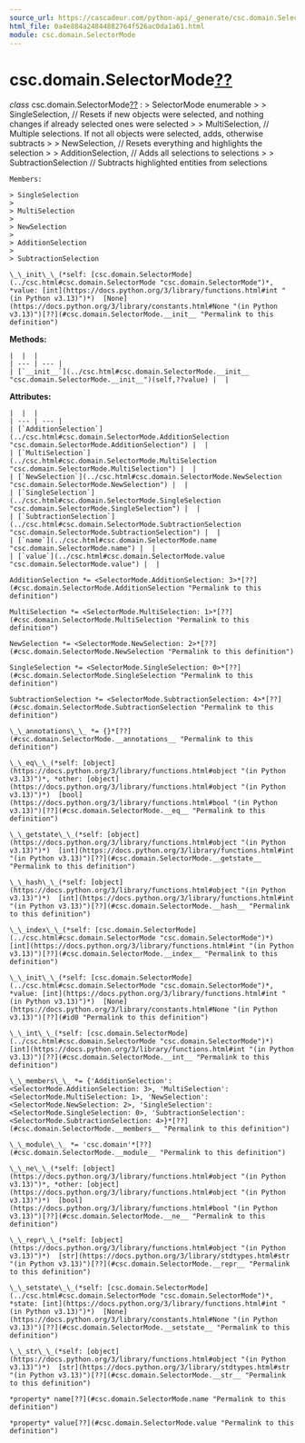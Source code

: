 ```yaml
---
source_url: https://cascadeur.com/python-api/_generate/csc.domain.SelectorMode.html
html_file: 0a4e884a24844882764f526ac0da1a61.html
module: csc.domain.SelectorMode
---
```


# csc.domain.SelectorMode[??](#csc-domain-selectormode "Permalink to this heading")

*class* csc.domain.SelectorMode[??](#csc.domain.SelectorMode "Permalink to this definition")
:   > SelectorMode enumerable
    >
    > SingleSelection, // Resets if new objects were selected, and nothing changes if already selected ones were selected
    >
    > MultiSelection, // Multiple selections. If not all objects were selected, adds, otherwise subtracts
    >
    > NewSelection, // Resets everything and highlights the selection
    >
    > AdditionSelection, // Adds all selections to selections
    >
    > SubtractionSelection // Subtracts highlighted entities from selections

    Members:

    > SingleSelection
    >
    > MultiSelection
    >
    > NewSelection
    >
    > AdditionSelection
    >
    > SubtractionSelection

    \_\_init\_\_(*self: [csc.domain.SelectorMode](../csc.html#csc.domain.SelectorMode "csc.domain.SelectorMode")*, *value: [int](https://docs.python.org/3/library/functions.html#int "(in Python v3.13)")*)  [None](https://docs.python.org/3/library/constants.html#None "(in Python v3.13)")[??](#csc.domain.SelectorMode.__init__ "Permalink to this definition")

    
**Methods:**

    |  |  |
    | --- | --- |
    | [`__init__`](../csc.html#csc.domain.SelectorMode.__init__ "csc.domain.SelectorMode.__init__")(self,??value) |  |

    
**Attributes:**

    |  |  |
    | --- | --- |
    | [`AdditionSelection`](../csc.html#csc.domain.SelectorMode.AdditionSelection "csc.domain.SelectorMode.AdditionSelection") |  |
    | [`MultiSelection`](../csc.html#csc.domain.SelectorMode.MultiSelection "csc.domain.SelectorMode.MultiSelection") |  |
    | [`NewSelection`](../csc.html#csc.domain.SelectorMode.NewSelection "csc.domain.SelectorMode.NewSelection") |  |
    | [`SingleSelection`](../csc.html#csc.domain.SelectorMode.SingleSelection "csc.domain.SelectorMode.SingleSelection") |  |
    | [`SubtractionSelection`](../csc.html#csc.domain.SelectorMode.SubtractionSelection "csc.domain.SelectorMode.SubtractionSelection") |  |
    | [`name`](../csc.html#csc.domain.SelectorMode.name "csc.domain.SelectorMode.name") |  |
    | [`value`](../csc.html#csc.domain.SelectorMode.value "csc.domain.SelectorMode.value") |  |

    AdditionSelection *= <SelectorMode.AdditionSelection: 3>*[??](#csc.domain.SelectorMode.AdditionSelection "Permalink to this definition")

    MultiSelection *= <SelectorMode.MultiSelection: 1>*[??](#csc.domain.SelectorMode.MultiSelection "Permalink to this definition")

    NewSelection *= <SelectorMode.NewSelection: 2>*[??](#csc.domain.SelectorMode.NewSelection "Permalink to this definition")

    SingleSelection *= <SelectorMode.SingleSelection: 0>*[??](#csc.domain.SelectorMode.SingleSelection "Permalink to this definition")

    SubtractionSelection *= <SelectorMode.SubtractionSelection: 4>*[??](#csc.domain.SelectorMode.SubtractionSelection "Permalink to this definition")

    \_\_annotations\_\_ *= {}*[??](#csc.domain.SelectorMode.__annotations__ "Permalink to this definition")

    \_\_eq\_\_(*self: [object](https://docs.python.org/3/library/functions.html#object "(in Python v3.13)")*, *other: [object](https://docs.python.org/3/library/functions.html#object "(in Python v3.13)")*)  [bool](https://docs.python.org/3/library/functions.html#bool "(in Python v3.13)")[??](#csc.domain.SelectorMode.__eq__ "Permalink to this definition")

    \_\_getstate\_\_(*self: [object](https://docs.python.org/3/library/functions.html#object "(in Python v3.13)")*)  [int](https://docs.python.org/3/library/functions.html#int "(in Python v3.13)")[??](#csc.domain.SelectorMode.__getstate__ "Permalink to this definition")

    \_\_hash\_\_(*self: [object](https://docs.python.org/3/library/functions.html#object "(in Python v3.13)")*)  [int](https://docs.python.org/3/library/functions.html#int "(in Python v3.13)")[??](#csc.domain.SelectorMode.__hash__ "Permalink to this definition")

    \_\_index\_\_(*self: [csc.domain.SelectorMode](../csc.html#csc.domain.SelectorMode "csc.domain.SelectorMode")*)  [int](https://docs.python.org/3/library/functions.html#int "(in Python v3.13)")[??](#csc.domain.SelectorMode.__index__ "Permalink to this definition")

    \_\_init\_\_(*self: [csc.domain.SelectorMode](../csc.html#csc.domain.SelectorMode "csc.domain.SelectorMode")*, *value: [int](https://docs.python.org/3/library/functions.html#int "(in Python v3.13)")*)  [None](https://docs.python.org/3/library/constants.html#None "(in Python v3.13)")[??](#id0 "Permalink to this definition")

    \_\_int\_\_(*self: [csc.domain.SelectorMode](../csc.html#csc.domain.SelectorMode "csc.domain.SelectorMode")*)  [int](https://docs.python.org/3/library/functions.html#int "(in Python v3.13)")[??](#csc.domain.SelectorMode.__int__ "Permalink to this definition")

    \_\_members\_\_ *= {'AdditionSelection': <SelectorMode.AdditionSelection: 3>, 'MultiSelection': <SelectorMode.MultiSelection: 1>, 'NewSelection': <SelectorMode.NewSelection: 2>, 'SingleSelection': <SelectorMode.SingleSelection: 0>, 'SubtractionSelection': <SelectorMode.SubtractionSelection: 4>}*[??](#csc.domain.SelectorMode.__members__ "Permalink to this definition")

    \_\_module\_\_ *= 'csc.domain'*[??](#csc.domain.SelectorMode.__module__ "Permalink to this definition")

    \_\_ne\_\_(*self: [object](https://docs.python.org/3/library/functions.html#object "(in Python v3.13)")*, *other: [object](https://docs.python.org/3/library/functions.html#object "(in Python v3.13)")*)  [bool](https://docs.python.org/3/library/functions.html#bool "(in Python v3.13)")[??](#csc.domain.SelectorMode.__ne__ "Permalink to this definition")

    \_\_repr\_\_(*self: [object](https://docs.python.org/3/library/functions.html#object "(in Python v3.13)")*)  [str](https://docs.python.org/3/library/stdtypes.html#str "(in Python v3.13)")[??](#csc.domain.SelectorMode.__repr__ "Permalink to this definition")

    \_\_setstate\_\_(*self: [csc.domain.SelectorMode](../csc.html#csc.domain.SelectorMode "csc.domain.SelectorMode")*, *state: [int](https://docs.python.org/3/library/functions.html#int "(in Python v3.13)")*)  [None](https://docs.python.org/3/library/constants.html#None "(in Python v3.13)")[??](#csc.domain.SelectorMode.__setstate__ "Permalink to this definition")

    \_\_str\_\_(*self: [object](https://docs.python.org/3/library/functions.html#object "(in Python v3.13)")*)  [str](https://docs.python.org/3/library/stdtypes.html#str "(in Python v3.13)")[??](#csc.domain.SelectorMode.__str__ "Permalink to this definition")

    *property* name[??](#csc.domain.SelectorMode.name "Permalink to this definition")

    *property* value[??](#csc.domain.SelectorMode.value "Permalink to this definition")